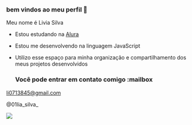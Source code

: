 ### bem vindos ao meu perfil 💙

Meu nome é Livia Silva 

- Estou estudando na [Alura](https://www.alura.com.br)
- Estou me desenvolvendo na linguagem JavaScript
- Utilizo esse espaço para minha organização e compartilhamento dos meus projetos desenvolvidos

  ### Você pode entrar em contato comigo :mailbox

li0713845@gmail.com

@01lia_silva_


![](https://media1.tenor.com/m/obO4Phs6lLMAAAAC/6555.gif)
